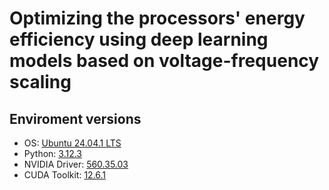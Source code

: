 # Optimizing the processors' energy efficiency using deep learning models based on voltage-frequency scaling

## Enviroment versions

- OS: [Ubuntu 24.04.1 LTS](https://releases.ubuntu.com/24.04/)
- Python: [3.12.3](https://www.python.org/downloads/release/python-3123/)
- NVIDIA Driver: [560.35.03](https://www.nvidia.com/en-us/drivers/details/230918/)
- CUDA Toolkit: [12.6.1](https://developer.nvidia.com/cuda-12-6-1-download-archive?target_os=Linux&target_arch=x86_64&Distribution=Ubuntu&target_version=24.04&target_type=deb_network)
